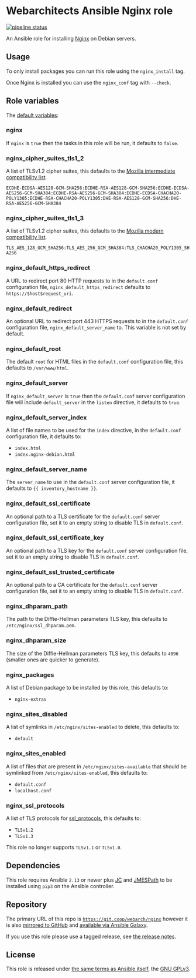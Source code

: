 # Webarchitects Ansible Nginx role 

[![pipeline status](https://git.coop/webarch/nginx/badges/master/pipeline.svg)](https://git.coop/webarch/nginx/-/commits/master)

An Ansible role for installing [Nginx](https://nginx.org/en/) on Debian servers.

## Usage

To only install packages you can run this role using the `nginx_install` tag.

Once Nginx is installed you can use the `nginx_conf` tag with `--check`.

## Role variables

The [default variables](defaults/main.yml):

### nginx

If `nginx` is `true` then the tasks in this role will be run, it defaults to `false`.

### nginx_cipher_suites_tls1_2

A list of TLSv1.2 cipher suites, this defaults to the [Mozilla intermediate compatibility list](https://wiki.mozilla.org/Security/Server_Side_TLS#Intermediate_compatibility_.28recommended.29).

`ECDHE-ECDSA-AES128-GCM-SHA256:ECDHE-RSA-AES128-GCM-SHA256:ECDHE-ECDSA-AES256-GCM-SHA384:ECDHE-RSA-AES256-GCM-SHA384:ECDHE-ECDSA-CHACHA20-POLY1305:ECDHE-RSA-CHACHA20-POLY1305:DHE-RSA-AES128-GCM-SHA256:DHE-RSA-AES256-GCM-SHA384`

### nginx_cipher_suites_tls1_3

A list of TLSv1.2 cipher suites, this defaults to the [Mozilla modern compatibility list](https://wiki.mozilla.org/Security/Server_Side_TLS#Modern_compatibility).

`TLS_AES_128_GCM_SHA256:TLS_AES_256_GCM_SHA384:TLS_CHACHA20_POLY1305_SHA256`

### nginx_default_https_redirect

A URL to redirect port 80 HTTP requests to in the `default.conf` configuration file, `nginx_default_https_redirect` defaults to `https://$host$request_uri`.

### nginx_default_redirect

An optional URL to redirect port 443 HTTPS requests to in the `default.conf` configuration file, `nginx_default_server_name` to. This variable is not set by default.

### nginx_default_root

The default `root` for HTML files in the `default.conf` configuration file, this defaults to `/var/www/html`.

### nginx_default_server

If `nginx_default_server` is `true` then the `default.conf` server configuration file will include `default_server` in the `listen` directive, it defaults to `true`.

### nginx_default_server_index

A list of file names to be used for the `index` directive, in the `default.conf` configuration file, it defaults to:

* `index.html`
* `index.nginx-debian.html`

### nginx_default_server_name

The `server_name` to use in the `default.conf` server configuration file, it defaults to `{{ inventory_hostname }}`.

### nginx_default_ssl_certificate

An optional path to a TLS certificate for the `default.conf` server configuration file, set it to an empty string to disable TLS in `default.conf`.

### nginx_default_ssl_certificate_key

An optional path to a TLS key for the `default.conf` server configuration file, set it to an empty string to disable TLS in `default.conf`.

### nginx_default_ssl_trusted_certificate

An optional path to a CA certificate for the `default.conf` server configuration file, set it to an empty string to disable TLS in `default.conf`.

### nginx_dhparam_path

The path to the Diffie-Hellman parameters TLS key, this defaults to `/etc/nginx/ssl_dhparam.pem`.

### nginx_dhparam_size

The size of the Diffie-Hellman parameters TLS key, this defaults to `4096` (smaller ones are quicker to generate).

### nginx_packages

A list of Debian package to be installed by this role, this defaults to:

* `nginx-extras`

### nginx_sites_disabled

A list of symlinks in `/etc/nginx/sites-enabled` to delete, this defaults to:

* `default`

### nginx_sites_enabled

A list of files that are present in `/etc/nginx/sites-available` that should be symlinked from `/etc/nginx/sites-enabled`, this defaults to:

* `default.conf`
* `localhost.conf`

### nginx_ssl_protocols

A list of TLS protocols for [ssl_protocols](https://nginx.org/en/docs/http/ngx_http_ssl_module.html#ssl_protocols), this defaults to:

* `TLSv1.2`
* `TLSv1.3`

This role no longer supports `TLSv1.1` or `TLSv1.0`.

## Dependencies

This role requires Ansible `2.13` or newer plus [JC](https://pypi.org/project/jc/) and [JMESPath](https://pypi.org/project/jmespath/) to be installed using `pip3` on the Ansible controller.

## Repository

The primary URL of this repo is [`https://git.coop/webarch/nginx`](https://git.coop/webarch/nginx) however it is also [mirrored to GitHub](https://github.com/webarch-coop/ansible-role-nginx) and [available via Ansible Galaxy](https://galaxy.ansible.com/chriscroome/nginx).
    
If you use this role please use a tagged release, see [the release notes](https://git.coop/webarch/nginx/-/releases).

## License

This role is released under [the same terms as Ansible itself](https://github.com/ansible/ansible/blob/devel/COPYING), the [GNU GPLv3](LICENSE).
